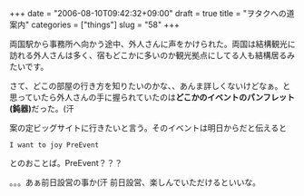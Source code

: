 +++
date = "2006-08-10T09:42:32+09:00"
draft = true
title = "ヲタクへの道案内"
categories = ["things"]
slug = "58"
+++

両国駅から事務所へ向かう途中、外人さんに声をかけられた。両国は結構観光に訪れる外人さんは多く、宿もどこかに多いのか観光拠点にしてる人も結構居るみたいです。

さて、どこの部屋の行き方を知りたいのかな、、あんま詳しくないけどなぁ。と思っていたら外人さんの手に握られていたのは<strong>どこかのイベントのパンフレット(鈍器)</strong>だった。(汗

案の定ビッグサイトに行きたいと言う。そのイベントは明日からだと伝えると

```
I want to joy PreEvent
```

とのおことば。PreEvent？？？

。。。あぁ前日設営の事か(汗
前日設営、楽しんでいただけるといいな。
